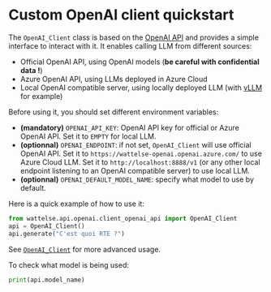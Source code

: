 # Custom OpenAI client quickstart

The `OpenAI_Client` class is based on the [OpenAI API](https://github.com/openai/openai-python) and provides a simple interface to interact with it. It enables calling LLM from different sources:
- Official OpenAI API, using OpenAI models (**be careful with confidential data !**)
- Azure OpenAI API, using LLMs deployed in Azure Cloud
- Local OpenAI compatible server, using locally deployed LLM (with [vLLM](https://docs.vllm.ai/en/latest/index.html) for example)

Before using it, you should set different environment variables:
- **(mandatory)** `OPENAI_API_KEY`: OpenAI API key for official or Azure OpenAI API. Set it to `EMPTY` for local LLM.
- **(optionnal)** `OPENAI_ENDPOINT`: if not set, `OpenAI_Client` will use official OpenAI API. Set it to `https://wattelse-openai.openai.azure.com/` to use Azure Cloud LLM. Set it to `http://localhost:8888/v1` (or any other local endpoint listening to an OpenAI compatible server) to use local LLM.
- **(optionnal)** `OPENAI_DEFAULT_MODEL_NAME`: specify what model to use by default.

Here is a quick example of how to use it:

```python
from wattelse.api.openai.client_openai_api import OpenAI_Client
api = OpenAI_Client()
api.generate("C'est quoi RTE ?")
```

See [`OpenAI_Client`](https://github.com/rte-france/wattelse/blob/main/wattelse/api/openai/client_openai_api.py) for more advanced usage.


To check what model is being used:

```python
print(api.model_name)
```